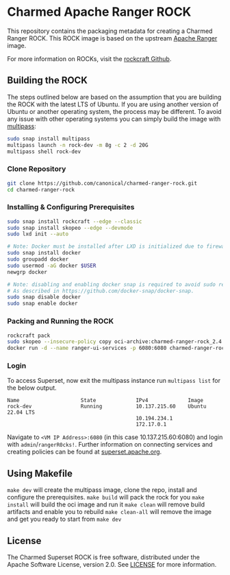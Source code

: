 # Charmed Apache Ranger ROCK

This repository contains the packaging metadata for creating a Charmed Ranger ROCK. This ROCK image is based on the upstream [Apache Ranger](https://downloads.apache.org/ranger/) image.

For more information on ROCKs, visit the [rockcraft Github](https://github.com/canonical/rockcraft).

## Building the ROCK
The steps outlined below are based on the assumption that you are building the ROCK with the latest LTS of Ubuntu.
If you are using another version of Ubuntu or another operating system, the process may be different. 
To avoid any issue with other operating systems you can simply build the image with [multipass](https://multipass.run/):
```bash
sudo snap install multipass
multipass launch -n rock-dev -m 8g -c 2 -d 20G
multipass shell rock-dev
```
### Clone Repository
```bash
git clone https://github.com/canonical/charmed-ranger-rock.git
cd charmed-ranger-rock
```
### Installing & Configuring Prerequisites
```bash
sudo snap install rockcraft --edge --classic
sudo snap install skopeo --edge --devmode
sudo lxd init --auto

# Note: Docker must be installed after LXD is initialized due to firewall rules incompatibility.
sudo snap install docker
sudo groupadd docker
sudo usermod -aG docker $USER
newgrp docker

# Note: disabling and enabling docker snap is required to avoid sudo requirement. 
# As described in https://github.com/docker-snap/docker-snap.
sudo snap disable docker
sudo snap enable docker
```
### Packing and Running the ROCK
```bash
rockcraft pack
sudo skopeo --insecure-policy copy oci-archive:charmed-ranger-rock_2.4.0-22.04-edge_amd64.rock docker-daemon:charmed-ranger-rock:2.4.0
docker run -d --name ranger-ui-services -p 6080:6080 charmed-ranger-rock:2.4.0 --args ranger-admin -g 'daemon off:' \; start ranger-admin
```
### Login
To access Superset, now exit the multipass instance run `multipass list` for the below output.
```
Name                    State             IPv4             Image
rock-dev                Running           10.137.215.60    Ubuntu 22.04 LTS
                                          10.194.234.1
                                          172.17.0.1
```
Navigate to `<VM IP Address>:6080` (in this case 10.137.215.60:6080) and login with `admin`/`rangerR0cks!`. 
Further information on connecting services and creating policies can be found at [superset.apache.org](https://ranger.apache.org/blogs/policy_model.html).

## Using Makefile

`make dev` will create the multipass image, clone the repo, install and configure the prerequisites.
`make build` will pack the rock for you
`make install` will build the oci image and run it
`make clean` will remove build artifacts and enable you to rebuild
`make clean-all` will remove the image and get you ready to start from `make dev`

## License
The Charmed Superset ROCK is free software, distributed under the Apache
Software License, version 2.0. See
[LICENSE](https://github.com/canonical/charmed-superset-rock/blob/main/LICENSE)
for more information.